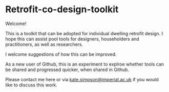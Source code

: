 # Retrofit-co-design-toolkit

Welcome!

This is a toolkit that can be adopted for individual dwelling retrofit design. 
I hope this can assist pool tools for designers, householders and practitioners, as well as researchers.

I welcome suggestions of how this can be improved.

As a new user of Github, this is an experiment to explroe whether tools can be shared and progressed quicker, when shared in Github.

Please contact me here or via kate.simpson@imperial.ac.uk if you would like to discuss this work.

